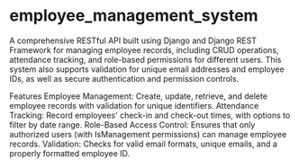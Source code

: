 # employee_management_system

A comprehensive RESTful API built using Django and Django REST Framework for managing employee records, including CRUD operations, attendance tracking, and role-based permissions for different users. This system also supports validation for unique email addresses and employee IDs, as well as secure authentication and permission controls.

Features
Employee Management: Create, update, retrieve, and delete employee records with validation for unique identifiers.
Attendance Tracking: Record employees' check-in and check-out times, with options to filter by date range.
Role-Based Access Control: Ensures that only authorized users (with IsManagement permissions) can manage employee records.
Validation: Checks for valid email formats, unique emails, and a properly formatted employee ID.
